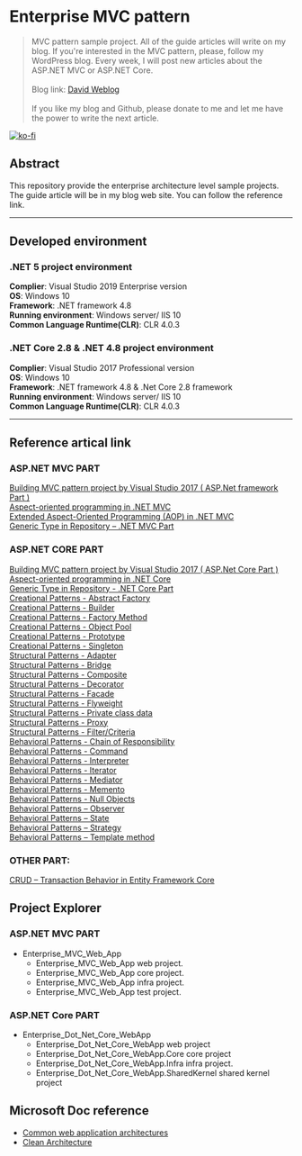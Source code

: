 # Enterprise MVC pattern
> MVC pattern sample project. All of the guide articles will write on my blog. If you're interested in the MVC pattern, please, follow my WordPress blog. 
Every week, I will post new articles about the ASP.NET MVC or ASP.NET Core.
\
\
Blog link: [David Weblog](https://davidskyspace.com/)
\
\
If you like my blog and Github, please donate to me and let me have the power to write the next article.

[![ko-fi](https://www.ko-fi.com/img/githubbutton_sm.svg)](https://ko-fi.com/F1F82YR41)

## Abstract
This repository provide the enterprise architecture level sample projects. The guide article will be in my blog web site. You can follow the reference link.
***
## Developed environment
### .NET 5 project environment
**Complier**: Visual Studio 2019 Enterprise version\
**OS**: Windows 10\
**Framework**: .NET framework 4.8\
**Running environment**: Windows server/ IIS 10\
**Common Language Runtime(CLR)**: CLR 4.0.3

### .NET Core 2.8 & .NET 4.8 project environment
**Complier**: Visual Studio 2017 Professional version\
**OS**: Windows 10\
**Framework**: .NET framework 4.8 & .Net Core 2.8 framework\
**Running environment**: Windows server/ IIS 10\
**Common Language Runtime(CLR)**: CLR 4.0.3
***
## Reference artical link

### ASP.NET MVC PART
[Building MVC pattern project by Visual Studio 2017 ( ASP.Net framework Part )](https://davidskyspace.com/building-mvc-pattern-project-by-visual-studio-2017-asp-net-framework-part/)
\
[Aspect-oriented programming in .NET MVC](https://davidskyspace.com/aspect-oriented-programming-in-net-mvc/)
\
[Extended Aspect-Oriented Programming (AOP) in .NET MVC](https://davidskyspace.com/extended-aspect-oriented-programming-aop-in-net-mvc/)
\
[Generic Type in Repository – .NET MVC Part](https://davidskyspace.com/generic-type-in-repository-net-mvc-part/)

### ASP.NET CORE PART
[Building MVC pattern project by Visual Studio 2017 ( ASP.Net Core Part )](https://davidskyspace.com/building-mvc-pattern-project-by-visual-studio-2017-asp-net-core-part/)
\
[Aspect-oriented programming in .NET Core](https://davidskyspace.com/aspect-oriented-programming-in-net-core/)
\
[Generic Type in Repository - .NET Core Part](https://davidskyspace.com/generic-type-in-repository-net-core-part/)
\
[Creational Patterns - Abstract Factory](https://davidskyspace.com/creational-patterns-abstract-factory/)
\
[Creational Patterns - Builder](https://davidskyspace.com/creational-patterns-builder/)
\
[Creational Patterns - Factory Method](https://davidskyspace.com/creational-patterns-factory-method/)
\
[Creational Patterns - Object Pool](davidskyspace.com/creational-patterns-object-pool/)
\
[Creational Patterns - Prototype](https://davidskyspace.com/creational-patterns-prototype/)
\
[Creational Patterns - Singleton](https://davidskyspace.com/creational-patterns-singleton/)
\
[Structural Patterns - Adapter](https://davidskyspace.com/structural-patterns-adapter/)
\
[Structural Patterns - Bridge](https://davidskyspace.com/structural-patterns-bridge/)
\
[Structural Patterns - Composite](https://davidskyspace.com/structural-patterns-composite/)
\
[Structural Patterns - Decorator](https://davidskyspace.com/structural-patterns-decorator/)
\
[Structural Patterns - Facade](https://davidskyspace.com/structural-patterns-facade/)
\
[Structural Patterns - Flyweight](https://davidskyspace.com/structural-patterns-flyweight/)
\
[Structural Patterns - Private class data](https://davidskyspace.com/structural-patterns-private-class-data/)
\
[Structural Patterns - Proxy](https://davidskyspace.com/structural-patterns-proxy/)
\
[Structural Patterns - Filter/Criteria](https://davidskyspace.com/structural-patterns-filter-criteria/)
\
[Behavioral Patterns - Chain of Responsibility](https://davidskyspace.com/behavioral-patterns-chain-of-responsibility/)
\
[Behavioral Patterns - Command](https://davidskyspace.com/behavioral-patterns-command/)
\
[Behavioral Patterns - Interpreter](https://davidskyspace.com/behavioral-patterns-interpreter/)
\
[Behavioral Patterns - Iterator](https://davidskyspace.com/behavioral-patterns-iterator/)
\
[Behavioral Patterns - Mediator](https://davidskyspace.com/behavioral-patterns-mediator/)
\
[Behavioral Patterns - Memento](https://davidskyspace.com/behavioral-patterns-memento/)
\
[Behavioral Patterns - Null Objects](https://davidskyspace.com/behavioral-patterns-null-object/)
\
[Behavioral Patterns – Observer](https://davidskyspace.com/behavioral-patterns-observer/)
\
[Behavioral Patterns – State](https://davidskyspace.com/behavioral-patterns-state/)
\
[Behavioral Patterns – Strategy](https://davidskyspace.com/behavioral-patterns-strategy/)
\
[Behavioral Patterns – Template method](https://davidskyspace.com/behavioral-patterns-template-method/)

### OTHER PART:
[CRUD – Transaction Behavior in Entity Framework Core](https://davidskyspace.com/crud-transaction-behavior-in-entity-framework-core/)


## Project Explorer
### ASP.NET MVC PART
 - Enterprise_MVC_Web_App
   - Enterprise_MVC_Web_App web project.
   - Enterprise_MVC_Web_App core project.
   - Enterprise_MVC_Web_App infra project.
   - Enterprise_MVC_Web_App test project.
 ### ASP.NET Core PART 
 - Enterprise_Dot_Net_Core_WebApp
   - Enterprise_Dot_Net_Core_WebApp web project
   - Enterprise_Dot_Net_Core_WebApp.Core core project
   - Enterprise_Dot_Net_Core_WebApp.Infra infra project.
   - Enterprise_Dot_Net_Core_WebApp.SharedKernel shared kernel project

## Microsoft Doc reference
- [Common web application architectures](https://docs.microsoft.com/en-us/dotnet/architecture/modern-web-apps-azure/common-web-application-architectures)
- [Clean Architecture](https://github.com/ardalis/CleanArchitecture)
